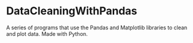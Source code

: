 # DataCleaningWithPandas
A series of programs that use the Pandas and Matplotlib libraries to clean and plot data. Made with Python.
